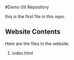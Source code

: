 #Demo Git Repository

this is the first file in this repo.

## Website Contents

Here are the files in the website.

1. index.html